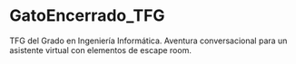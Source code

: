 # GatoEncerrado_TFG
TFG del Grado en Ingeniería Informática. Aventura conversacional para un asistente virtual con elementos de escape room.

